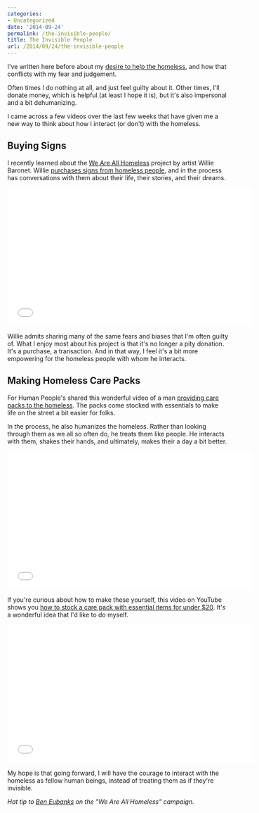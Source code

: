 ```yaml
---
categories:
- Uncategorized
date: '2014-09-24'
permalink: /the-invisible-people/
title: The Invisible People
url: /2014/09/24/the-invisible-people
---
```


I've written here before about my [desire to help the homeless](https://gomakethings.com/homeless-hungry/), and how that conflicts with my fear and judgement.

Often times I do nothing at all, and just feel guilty about it. Other times, I'll donate money, which is helpful (at least I hope it is), but it's also impersonal and a bit dehumanizing.

I came across a few videos over the last few weeks that have given me a new way to think about how I interact (or don't) with the homeless.

<!--more-->

## Buying Signs

I recently learned about the [We Are All Homeless](http://weareallhomeless.blogspot.com/) project by artist Willie Baronet. Willie [purchases signs from homeless people](https://www.youtube.com/watch?v=J35V-1-d_zc), and in the process has conversations with them about their life, their stories, and their dreams.

<iframe width="560" height="315" src="//www.youtube.com/embed/J35V-1-d_zc?rel=0" frameborder="0" allowfullscreen></iframe>

Willie admits sharing many of the same fears and biases that I'm often guilty of. What I enjoy most about his project is that it's no longer a pity donation. It's a purchase, a transaction. And in that way, I feel it's a bit more empowering for the homeless people with whom he interacts.

## Making Homeless Care Packs

For Human People's shared this wonderful video of a man [providing care packs to the homeless](https://www.youtube.com/watch?v=HIk4w_fgW98). The packs come stocked with essentials to make life on the street a bit easier for folks.

In the process, he also humanizes the homeless. Rather than looking through them as we all so often do, he treats them like people. He interacts with them, shakes their hands, and ultimately, makes their a day a bit better.

<iframe width="560" height="315" src="//www.youtube.com/embed/HIk4w_fgW98?rel=0" frameborder="0" allowfullscreen></iframe>

If you're curious about how to make these yourself, this video on YouTube shows you [how to stock a care pack with essential items for under $20](https://www.youtube.com/watch?v=Y6fkyf9UGAE). It's a wonderful idea that I'd like to do myself.

<iframe width="560" height="315" src="//www.youtube.com/embed/Y6fkyf9UGAE?rel=0" frameborder="0" allowfullscreen></iframe>

My hope is that going forward, I will have the courage to interact with the homeless as fellow human beings, instead of treating them as if they're invisible.

*Hat tip to [Ben Eubanks](https://twitter.com/beneubanks) on the "We Are All Homeless" campaign.*